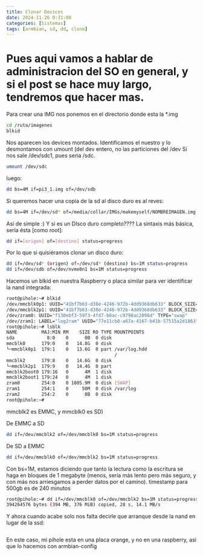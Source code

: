 ```yaml
---
title: Clonar Devices
date: 2024-11-26 0:31:00
categories: [Sistemas]
tags: [armbian, sd, dd, clone]
---
```


# Pues aqui vamos a hablar de administracion del SO en general, y si el post se hace muy largo, tendremos que hacer mas.  
Para crear una IMG nos ponemos en el directorio donde esta la *.img

```bash
cd /ruta/imagenes
blkid
```
Nos aparecen los devices montados. Identificamos el nuestro y lo desmontamos con umount (del dev entero, no las particiones del /dev
Si nos sale /dev/sdc1, pues seria /sdc.

```bash
umount /dev/sdc
```
luego:
```bash
dd bs=4M if=pi3_1.img of=/dev/sdb
```
Si queremos hacer una copia de la sd al disco duro es al reves:
```bash
dd bs=4M if=/dev/sd* of=/media/collar/IMGs/makemyself/NOMBREIMAGEN.img
```
Así de simple  :)
Y si es un DIsco duro completo????
La sintaxis más básica, sería ésta [como root]:
```bash
dd if=[origen] of=[destino] status=progress
```
Por lo que si quisiéramos clonar un disco duro:
```bash
dd if=/dev/sd* (origen) of=/dev/sd* (destino) bs=1M status=progress 
dd if=/dev/sdb of=/dev/nvme0n1 bs=1M status=progress 
```
Hacemos un blkid en nuestra Raspberry o placa similar para ver identificar la nand integrada:
```bash
root@pihole:~# blkid
/dev/mmcblk0p1: UUID="41bf7b63-d38e-4246-972b-4dd9368db633" BLOCK_SIZE="4096" TYPE="ext4" PARTUUID="701cea5c-01"
/dev/mmcblk2p1: UUID="41bf7b63-d38e-4246-972b-4dd9368db633" BLOCK_SIZE="4096" TYPE="ext4" PARTUUID="701cea5c-01"
/dev/zram0: UUID="f130ebf3-59f3-4fd7-b0ac-c9798ac2098d" TYPE="swap"
/dev/zram1: LABEL="log2ram" UUID="77e11cb8-a67a-4167-b41b-57515a2d1863" BLOCK_SIZE="4096" TYPE="ext4"
root@pihole:~# lsblk
NAME         MAJ:MIN RM    SIZE RO TYPE MOUNTPOINTS
sda            8:0    0      0B  0 disk 
mmcblk0      179:0    0   14.8G  0 disk 
└─mmcblk0p1  179:1    0   13.6G  0 part /var/log.hdd
                                        /
mmcblk2      179:8    0   14.6G  0 disk 
└─mmcblk2p1  179:9    0   14.4G  0 part 
mmcblk2boot0 179:16   0      4M  1 disk 
mmcblk2boot1 179:24   0      4M  1 disk 
zram0        254:0    0 1005.9M  0 disk [SWAP]
zram1        254:1    0     50M  0 disk /var/log
zram2        254:2    0      0B  0 disk 
root@pihole:~# 
```
mmcblk2 es EMMC, y mmcblk0 es SD)

De EMMC a SD
```bash
dd if=/dev/mmcblk2 of=/dev/mmcblk0 bs=1M status=progress
```
De SD a EMMC
```bash
dd if=/dev/mmcblk0 of=/dev/mmcblk2 bs=1M status=progress
```
Con bs=1M, estamos diciendo que tanto la lectura como la escritura se haga en bloques de 1 megabyte (menos, sería más lento pero más seguro, y con más nos arriesgamos a perder datos por el camino).
timestamp para 500gb es de 240 minutos

```bash
root@pihole:~# dd if=/dev/mmcblk0 of=/dev/mmcblk2 bs=1M status=progress
394264576 bytes (394 MB, 376 MiB) copied, 28 s, 14.1 MB/s
```

Y ahora cuando acabe solo nos falta decirle que arranque desde la nand en lugar de la ssd:
```bash

```

En este caso, mi pihole esta en una placa orange, y no en una raspberry, asi que lo hacemos con armbian-config
